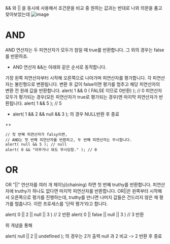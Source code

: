 && 와 || 을 동시에 사용해서 조건문을 비교 중 원하는 값과는 반대로 나와 의문을 품고 찾아보았는데 
![image](https://user-images.githubusercontent.com/97571604/194259220-5c48f6fe-4fbd-445f-b191-f7c2a7f76726.png) 

# AND
 AND 연산자는 두 피연산자가 모두가 참일 때 true를 반환합니다. 그 외의 경우는 false를 반환하죠.
- AND 연산자 &&는 아래와 같은 순서로 동작합니다.

가장 왼쪽 피연산자부터 시작해 오른쪽으로 나아가며 피연산자를 평가합니다.
각 피연산자는 불린형으로 변환됩니다. 변환 후 값이 false이면 평가를 멈추고 해당 피연산자의 변환 전 원래 값을 반환합니다. alert( 1 && 0 ( FALSE 이므로 0반환) ); // 0 
피연산자 모두가 평가되는 경우(모든 피연산자가 true로 평가되는 경우)엔 마지막 피연산자가 반환됩니다. alert( 1 && 5 ); // 5

- alert( 1 && 2 && null && 3 ); 의 경우 NULL반환 후 종료

++ 
```
// 첫 번째 피연산자가 falsy이면,
// AND는 첫 번째 피연산자를 반환하고, 두 번째 피연산자는 무시합니다.
alert( null && 5 ); // null
alert( 0 && "아무거나 와도 무시당함." ); // 0
```

# OR
OR "||" 연산자를 여러 개 체이닝(chaining) 하면 첫 번째 truthy를 반환합니다. 피연산자에 truthy가 하나도 없다면 마지막 피연산자를 반환합니다.
OR||은 왼쪽부터 시작해서 오른쪽으로 평가를 진행하는데, truthy를 만나면 나머지 값들은 건드리지 않은 채 평가를 멈춥니다. 이런 프로세스를 '단락 평가’라고 합니다.

 alert( 0 || 2 || null || 3 ) // 2 반환
  alert( 0 || false || null || 3 ) // 3 반환


위 개념을 통해 

alert( null || 2 || undefined ); 의 경우는  2가 출력   null 과 2 비교 -> 2 반환 후 종료

